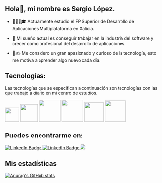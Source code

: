 ## Hola👋, mi nombre es Sergio López.

* 🧑🏽‍💻🎓 Actualmente estudio el FP Superior de Desarrollo de Aplicaciones Multiplataforma en Galicia.

* 💫 Mi sueño actual es conseguir trabajar en la industria del software y crecer como profesional del desarrollo de aplicaciones. 
* 🔎✍️ Me considero un gran apasionado y curioso de la tecnología, esto me motiva a aprender algo nuevo cada día.  

## Tecnologías:

Las tecnologías que se especifican a continuación son tecnologías con las que trabajo a diario en mi centro de estudios.
<div id=techBadges>
  <img src="https://img.shields.io/badge/Java-ED8B00?style=for-the-badge&logo=java&logoColor=white" width="45px"/>
  <img src="https://img.shields.io/badge/PHP-777BB4?style=for-the-badge&logo=php&logoColor=white" width="56px"/>
  <img src="https://img.shields.io/badge/MySQL-005C84?style=for-the-badge&logo=mysql&logoColor=white" width="70px"/>
 	<img src="https://img.shields.io/badge/HTML5-E34F26?style=for-the-badge&logo=html5&logoColor=white" width="70px"/>
  <img src="https://img.shields.io/badge/CSS3-1572B6?style=for-the-badge&logo=css3&logoColor=white" width="62px"/>
  <img src=https://img.shields.io/badge/Linux-FCC624?style=for-the-badge&logo=linux&logoColor=black width="68px"/>
</div>


## Puedes encontrarme en:

<div id="sMBadges">
  <a href="https://www.linkedin.com/in/sergio-l%C3%B3pez-g%C3%B3mez/" target="_blank">
  <img src="https://img.shields.io/badge/LinkedIn-0077B5?style=for-the-badge&logo=linkedin&logoColor=white" alt="LinkedIn Badge"/>
  <a href="https://twitter.com/sergiolopez_gmz" target="_blank">
  <img src="https://img.shields.io/badge/Twitter-0077B5?style=for-the-badge&logo=twitter&logoColor=white" alt="LinkedIn Badge"/>
  </a>
  <a href="mailto:sergiolopezgmz.dam@gmail.com">
  <img src="https://img.shields.io/badge/Gmail-D14836?style=for-the-badge&logo=gmail&logoColor=white">
  </a>
</div>

## Mis estadísticas


[![Anurag's GitHub stats](https://github-readme-stats.vercel.app/api?username=sergiolpzgmz&show_icons=true&theme=gradient)](https://github.com/anuraghazra/github-readme-stats)
  
